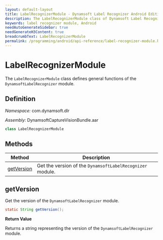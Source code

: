 ```yaml
---
layout: default-layout
title: LabelRecognizerModule - Dynamsoft Label Recognizer Android Edition
description: The LabelRecognizerModule class of Dynamsoft Label Recognizer Android edition defines general functions of the DynamsoftLabelRecognizer module.
keywords: label recognizer module, Android
needAutoGenerateSidebar: true
needGenerateH3Content: true
breadcrumbText: LabelRecognizerModule
permalink: /programming/android/api-reference/label-recognizer-module.html
---
```


# LabelRecognizerModule

The `LabelRecognizerModule` class defines general functions of the `DynamsoftLabelRecognizer` module.

## Definition

*Namespace:* com.dynamsoft.dlr

*Assembly:* DynamsoftCaptureVisionBundle.aar

```java
class LabelRecognizerModule 
```

## Methods

| Method | Description |
| ------ | ----------- |
| [getVersion](#getversion) | Get the version of the `DynamsoftLabelRecognizer` module. |

## getVersion

Get the version of the `DynamsoftLabelRecognizer` module.

```java
static String getVersion();
```

**Return Value**

Returns a string representing the version of the `DynamsoftLabelRecognizer` module.
